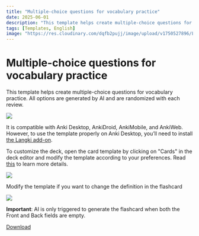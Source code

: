 ```yaml
---
title: "Multiple-choice questions for vocabulary practice"
date: 2025-06-01
description: "This template helps create multiple-choice questions for vocabulary practice."
tags: [Templates, English]
image: "https://res.cloudinary.com/dqfb2pujj/image/upload/v1750527896/Langki/gvvhyaoyegxqqesgah7w.png"
---
```


# Multiple-choice questions for vocabulary practice

This template helps create multiple-choice questions for vocabulary practice. All options are generated by AI and are randomized with each review.

<!--truncate-->

![](https://res.cloudinary.com/dqfb2pujj/image/upload/v1750526067/Langki/kanrtvkll8jcnuxfcyml.gif)

It is compatible with Anki Desktop, AnkiDroid, AnkiMobile, and AnkiWeb. However, to use the template properly on Anki Desktop, you’ll need to install [the Langki add-on](https://ankiweb.net/shared/info/1400986563).

To customize the deck, open the card template by clicking on "Cards" in the deck editor and modify the template according to your preferences. Read [this](https://langki.net/docs/langki_configuration) to learn more details.

![](https://res.cloudinary.com/dqfb2pujj/image/upload/v1750492139/Langki/wpl2vsguarqindjfryqj.png)

Modify the template if you want to change the definition in the flashcard

![](https://res.cloudinary.com/dqfb2pujj/image/upload/v1750527561/Langki/uvbxmvzcgprz3c2wbdqs.png)

**Important**: AI is only triggered to generate the flashcard when both the Front and Back fields are empty.

<a href="https://ankiweb.net/shared/info/1258502820" target="_blank" class="download-btn">
  Download
</a>
